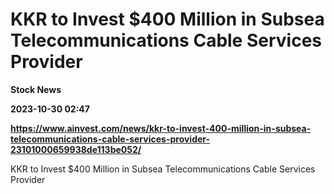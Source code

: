 # KKR to Invest $400 Million in Subsea Telecommunications Cable Services Provider
**Stock News**

**2023-10-30 02:47**

**https://www.ainvest.com/news/kkr-to-invest-400-million-in-subsea-telecommunications-cable-services-provider-23101000659938de113be052/**

KKR to Invest $400 Million in Subsea Telecommunications Cable Services Provider